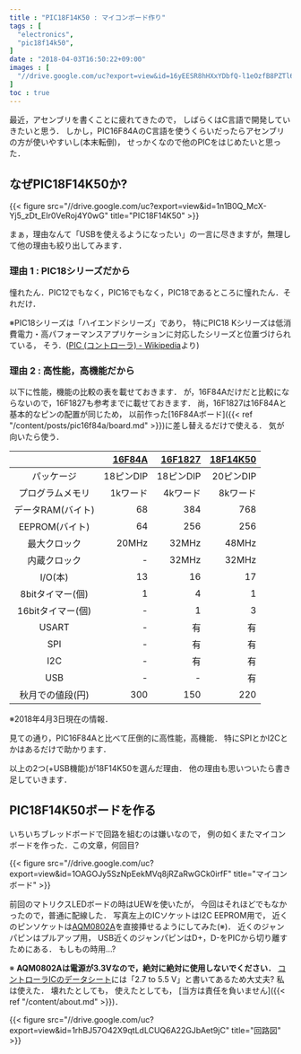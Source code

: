 ```yaml
---
title : "PIC18F14K50 : マイコンボード作り"
tags : [
  "electronics",
  "pic18f14k50",
]
date : "2018-04-03T16:50:22+09:00"
images : [
  "//drive.google.com/uc?export=view&id=16yEESR8hHXxYDbfQ-l1eOzfB8PZTl6Cc",
]
toc : true
---
```


最近，アセンブリを書くことに疲れてきたので，
しばらくはC言語で開発していきたいと思う．
しかし，PIC16F84AのC言語を使うくらいだったらアセンブリの方が使いやすいし(本末転倒)，
せっかくなので他のPICをはじめたいと思った．

<!--more-->

## なぜPIC18F14K50か?

{{< figure src="//drive.google.com/uc?export=view&id=1n1B0Q_McX-Yj5_zDt_EIr0VeRoj4Y0wG" title="PIC18F14K50" >}}

まぁ，理由なんて「USBを使えるようになったい」の一言に尽きますが，無理して他の理由も絞り出してみます．  

### 理由 1 : PIC18シリーズだから

憧れたん．PIC12でもなく，PIC16でもなく，PIC18であるところに憧れたん．それだけ．  

※PIC18シリーズは「ハイエンドシリーズ」であり，
特にPIC18 Kシリーズは低消費電力・高パフォーマンスアプリケーションに対応したシリーズと位置づけられている，
そう．([PIC (コントローラ) - Wikipedia](https://ja.wikipedia.org/wiki/PIC_(%E3%82%B3%E3%83%B3%E3%83%88%E3%83%AD%E3%83%BC%E3%83%A9)#8bit_PIC%E3%82%B7%E3%83%AA%E3%83%BC%E3%82%BA%EF%BC%88%E3%83%87%E3%83%BC%E3%82%BF%E3%83%A1%E3%83%A2%E3%83%AA%E3%81%8C8%E3%83%93%E3%83%83%E3%83%88%E5%B9%85%EF%BC%89)より)

### 理由 2 : 高性能，高機能だから

以下に性能，機能の比較の表を載せておきます．
が，16F84Aだけだと比較にならないので，16F1827も参考までに載せておきます．
尚，16F1827は16F84Aと基本的なピンの配置が同じため，
以前作った[16F84Aボード]({{< ref "/content/posts/pic16f84a/board.md" >}})に差し替えるだけで使える．
気が向いたら使う．

|  | [16F84A](http://akizukidenshi.com/catalog/g/gI-00097/) | [16F1827](http://akizukidenshi.com/catalog/g/gI-04430/) | [18F14K50](http://akizukidenshi.com/catalog/g/gI-03031/) |
|:-:|--:|--:|--:|
| パッケージ | 18ピンDIP | 18ピンDIP | 20ピンDIP |
| プログラムメモリ | 1kワード | 4kワード | 8kワード |
| データRAM(バイト) | 68 | 384 | 768 |
| EEPROM(バイト) | 64 | 256 | 256 |
| 最大クロック | 20MHz | 32MHz | 48MHz |
| 内蔵クロック | - | 32MHz | 32MHz |
| I/O(本) | 13 | 16 | 17 |
| 8bitタイマー(個) | 1 | 4 | 1 |
| 16bitタイマー(個) | - | 1 | 3 |
| USART | - | 有 | 有 |
| SPI | - | 有 | 有 |
| I2C | - | 有 | 有 |
| USB | - | - | 有 |
| 秋月での値段(円) | 300 | 150 | 220 |

※2018年4月3日現在の情報．

見ての通り，PIC16F84Aと比べて圧倒的に高性能，高機能．
特にSPIとかI2Cとかはあるだけで助かります．

以上の2つ(+USB機能)が18F14K50を選んだ理由．
他の理由も思いついたら書き足していきます．

## PIC18F14K50ボードを作る

いちいちブレッドボードで回路を組むのは嫌いなので，
例の如くまたマイコンボードを作った．この文章，何回目?

{{< figure src="//drive.google.com/uc?export=view&id=1OAGOJy5SzNpEekMVq8jRZaRwGCk0irfF" title="マイコンボード" >}}

前回のマトリクスLEDボードの時はUEWを使いたが，
今回はそれほどでもなかったので，普通に配線した．
写真左上のICソケットはI2C EEPROM用で，
近くのピンソケットは[AQM0802A](http://akizukidenshi.com/catalog/g/gP-06669/)を直接挿せるようにしてみた(※)．
近くのジャンパピンはプルアップ用，
USB近くのジャンパピンはD+，D-をPICから切り離すためにある．
もしもの時用...?

※ **AQM0802Aは電源が3.3Vなので，絶対に絶対に使用しないでください．**
[コントローラICのデータシート](http://akizukidenshi.com/download/ds/sitronix/st7032.pdf)には「2.7 to 5.5 V」と書いてあるため大丈夫? 
私は使えた．
壊れたとしても，
使えたとしても，
[当方は責任を負いません]({{< ref "/content/about.md" >}})．  

{{< figure src="//drive.google.com/uc?export=view&id=1rhBJ57O42X9qtLdLCUQ6A22GJbAet9jC" title="回路図" >}}
